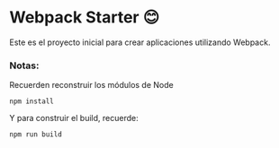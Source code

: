 # Webpack Starter 😊

Este es el proyecto inicial para crear aplicaciones utilizando Webpack.

### Notas:
Recuerden reconstruir los módulos de Node
```
npm install
```
Y para construir el build, recuerde:

```
npm run build
```

